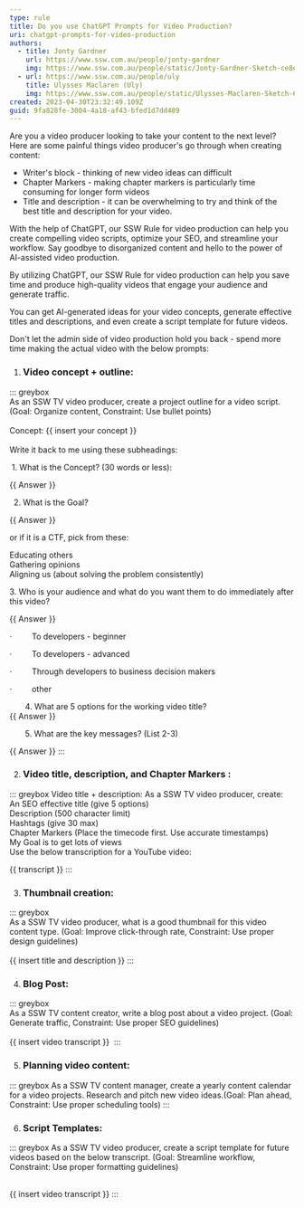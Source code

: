 ```yaml
---
type: rule
title: Do you use ChatGPT Prompts for Video Production?
uri: chatgpt-prompts-for-video-production
authors:
  - title: Jonty Gardner
    url: https://www.ssw.com.au/people/jonty-gardner
    img: https://www.ssw.com.au/people/static/Jonty-Gardner-Sketch-ce8e4837b6f66dbcbb2a7591ad60a644.jpg
  - url: https://www.ssw.com.au/people/uly
    title: Ulysses Maclaren (Uly)
    img: https://www.ssw.com.au/people/static/Ulysses-Maclaren-Sketch-6042cb6a5f142d79914dfc7aeaf7e985.jpg
created: 2023-04-30T23:32:49.109Z
guid: 9fa828fe-3004-4a18-af43-bfed1d7dd489
---
```

Are you a video producer looking to take your content to the next level? Here are some painful things video producer's go through when creating content:

* Writer's block - thinking of new video ideas can difficult 
* Chapter Markers - making chapter markers is particularly time consuming for longer form videos 
* Title and description - it can be overwhelming to try and think of the best title and description for your video. 

With the help of ChatGPT, our SSW Rule for video production can help you create compelling video scripts, optimize your SEO, and streamline your workflow. Say goodbye to disorganized content and hello to the power of AI-assisted video production.

By utilizing ChatGPT, our SSW Rule for video production can help you save time and produce high-quality videos that engage your audience and generate traffic. 

You can get AI-generated ideas for your video concepts, generate effective titles and descriptions, and even create a script template for future videos. 

Don't let the admin side of video production hold you back - spend more time making the actual video with the below prompts:

1. ### **Video concept + outline**:

::: greybox
   \
   As an SSW TV video producer, create a project outline for a video script. (Goal: Organize content, Constraint: Use bullet points)\
   \
   Concept: {{ insert your concept }} \
   \
   Write it back to me using these subheadings:

    1. What is the Concept? (30 words or less):

   {{ Answer }} 

   2. What is the Goal?  

   {{ Answer }}

   or if it is a CTF, pick from these:

   Educating others \
   Gathering opinions \
   Aligning us (about solving the problem consistently)

   3. Who is your audience and what do you want them to do immediately after this video? 

   {{ Answer }}

   ·         To developers - beginner

   ·         To developers - advanced

   ·         Through developers to business decision makers

   ·         other

          4. What are 5 options for the working video title?  \
   {{ Answer }}

          5. What are the key messages? (List 2-3)

   {{ Answer }}
:::
   
  
2. ### **Video title, description, and Chapter Markers** :


::: greybox 
   Video title + description: As a SSW TV video producer, create:\
   An SEO effective title (give 5 options)\
   Description (500 character limit)\
   Hashtags (give 30 max)\
   Chapter Markers (Place the timecode first. Use accurate timestamps)\
   My Goal is to get lots of views\
   Use the below transcription for a YouTube video: 

   {{ transcript }}
:::


3. ### **Thumbnail creation**:


::: greybox  
   As a SSW TV video producer, what is a good thumbnail for this video content type. (Goal: Improve click-through rate, Constraint: Use proper design guidelines)\
   \
   {{ insert title and description }}
:::
   
   
4. ### **Blog Post**: 

::: greybox  
   As a SSW TV content creator, write a blog post about a video project. (Goal: Generate traffic, Constraint: Use proper SEO guidelines)\
   \
   {{ insert video transcript }} 
:::

5. ### **Planning video content**: 

::: greybox
   As a SSW TV content manager, create a yearly content calendar for a video projects. Research and pitch new video ideas.(Goal: Plan ahead, Constraint: Use proper scheduling tools)
:::

6. ### **Script Templates**: 

::: greybox
   As a SSW TV video producer, create a script template for future videos based on the below transcript. (Goal: Streamline workflow, Constraint: Use proper formatting guidelines)

   \
   {{ insert video transcript }}
:::
